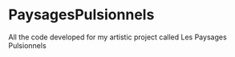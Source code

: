 PaysagesPulsionnels
===================

All the code developed for my artistic project called Les Paysages Pulsionnels